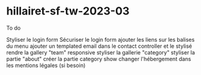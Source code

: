 # hillairet-sf-tw-2023-03

To do 

Styliser le login form
Sécuriser le login form
ajouter les liens sur les balises <a> du menu
ajouter un templated email dans le contact controller et le stylisé
rendre la gallery "team" responsive
styliser la gallerie "category"
styliser la partie "about"
créer la partie category show
changer l'hébergement dans les mentions légales (si besoin)